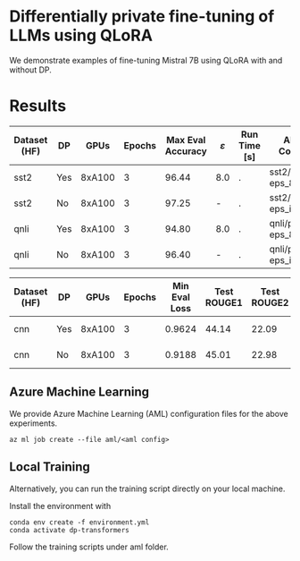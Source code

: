 # Differentially private fine-tuning of LLMs using QLoRA

We demonstrate examples of fine-tuning Mistral 7B using QLoRA with and without DP.

# Results

| Dataset (HF) | DP  | GPUs   | Epochs | Max Eval Accuracy | $\varepsilon$ | Run Time [s] | AML Config            |
| ---------- | --- | ------ | ------ | --------- | ------------- | ------------ | --------------------- |
| sst2       | Yes | 8xA100 |    3   |   96.44    |      8.0      |    .      | sst2/peft-eps_8.yml        |
| sst2       | No  | 8xA100 |    3   |   97.25    | -             |    .      | sst2/peft-eps_inf.yml       |
| qnli       | Yes | 8xA100 |    3   |   94.80    |      8.0      |    .      | qnli/peft-eps_8.yml        |
| qnli       | No  | 8xA100 |    3   |   96.40    | -             |    .      | qnli/peft-eps_inf.yml       |

| Dataset (HF) | DP  | GPUs   | Epochs | Min Eval Loss | Test ROUGE1 | Test ROUGE2 | Test ROUGEL | $\varepsilon$ | Run Time [s] | AML Config |
| ------------ | --- | ------ | ------ | ------------- | ----------- | ----------- | ----------- | ------------- | ------------ | ---------- |
| cnn          | Yes | 8xA100 |    3   |     0.9624    |   44.14     |    22.09    |   30.90     |      8.0      |    .         | cnn/peft-eps_8.yml |
| cnn          | No  | 8xA100 |    3   |     0.9188    |   45.01     |    22.98    |   31.67     | -             |    .         | cnn/peft-eps_inf.yml |

## Azure Machine Learning

We provide Azure Machine Learning (AML) configuration files for the above experiments.

```
az ml job create --file aml/<aml config>
```


## Local Training

Alternatively, you can run the training script directly on your local machine.

Install the environment with

```
conda env create -f environment.yml
conda activate dp-transformers
```

Follow the training scripts under aml folder.
